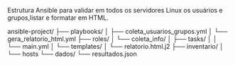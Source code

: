 Estrutura Ansible para validar em todos os servidores Linux os usuários e grupos,listar e formatar em HTML.

ansible-project/
├── playbooks/
│   ├── coleta_usuarios_grupos.yml
│   └── gera_relatorio_html.yml
├── roles/
│   └── coleta_info/
│       ├── tasks/
│       │   └── main.yml
│       └── templates/
│           └── relatorio.html.j2
├── inventario/
│   └── hosts
└── dados/
    └── resultados.json
